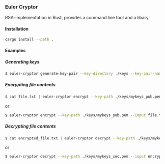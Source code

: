 ### Euler Cryptor

RSA-implementation in Rust, provides a command line tool and a libary

#### Installation

```bash
cargo install --path .
```

#### Examples

##### Generating keys

```bash
$ euler-cryptor generate-key-pair --key-directory ./keys --key-pair-name mykeys
```

##### Encrypting file contents

```bash
$ cat file.txt | euler-cryptor encrypt --key-path ./keys/mykeys_pub.pem > encrypted_file.txt
```

or

```bash
$ euler-cryptor encrypt --key-path ./keys/mykeys_pub.pem --input file.txt --output encrypted_file.txt
```

##### Decrypting file contents

```bash
$ cat encrypted_file.txt | euler-cryptor decrypt --key-path ./keys/mykeys_sec.pem > file.txt
```

or

```bash
$ euler-cryptor decrypt --key-path ./keys/mykeys_sec.pem --input encrypted_file.txt --output file.txt
```



